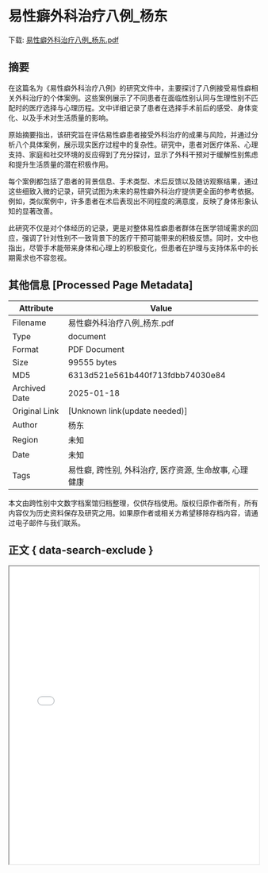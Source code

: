 # 易性癖外科治疗八例_杨东

<!-- tcd_download_link -->
下载: <a href="../易性癖外科治疗八例_杨东.pdf" download>易性癖外科治疗八例_杨东.pdf</a>
<!-- tcd_download_link_end -->

## 摘要

<!-- tcd_abstract -->
在这篇名为《易性癖外科治疗八例》的研究文件中，主要探讨了八例接受易性癖相关外科治疗的个体案例。这些案例展示了不同患者在面临性别认同与生理性别不匹配时的医疗选择与心理历程。文中详细记录了患者在选择手术前后的感受、身体变化、以及手术对生活质量的影响。

原始摘要指出，该研究旨在评估易性癖患者接受外科治疗的成果与风险，并通过分析八个具体案例，展示现实医疗过程中的复杂性。研究中，患者对医疗体系、心理支持、家庭和社交环境的反应得到了充分探讨，显示了外科干预对于缓解性别焦虑和提升生活质量的潜在积极作用。

每个案例都包括了患者的背景信息、手术类型、术后反馈以及随访观察结果，通过这些细致入微的记录，研究试图为未来的易性癖外科治疗提供更全面的参考依据。例如，类似案例中，许多患者在术后表现出不同程度的满意度，反映了身体形象认知的显著改善。

此研究不仅是对个体经历的记录，更是对整体易性癖患者群体在医学领域需求的回应，强调了针对性别不一致背景下的医疗干预可能带来的积极反馈。同时，文中也指出，尽管手术能带来身体和心理上的积极变化，但患者在护理与支持体系中的长期需求也不容忽视。

<!-- tcd_abstract_end -->

## 其他信息 [Processed Page Metadata]

| Attribute       | Value                                  |
|-----------------|----------------------------------------|
| Filename        | 易性癖外科治疗八例_杨东.pdf                             |
| Type            | document                                 |
| Format          | PDF Document                               |
| Size            | 99555 bytes                           |
| MD5             | 6313d521e561b440f713fdbb74030e84                                  |
| Archived Date   | 2025-01-18                             |
| Original Link   | [Unknown link(update needed)]                         |
| Author          | 杨东                               |
| Region          | 未知                               |
| Date            | 未知                                 |
| Tags            | 易性癖, 跨性别, 外科治疗, 医疗资源, 生命故事, 心理健康                                 |

本文由跨性别中文数字档案馆归档整理，仅供存档使用。版权归原作者所有，所有内容仅为历史资料保存及研究之用。如果原作者或相关方希望移除存档内容，请通过电子邮件与我们联系。

## 正文 { data-search-exclude }

<!-- tcd_main_text -->
<iframe src="../易性癖外科治疗八例_杨东.pdf" width="100%" height="600px">
    <p>无法显示PDF，请下载查看。</p>
</iframe>
<!-- tcd_main_text_end -->

